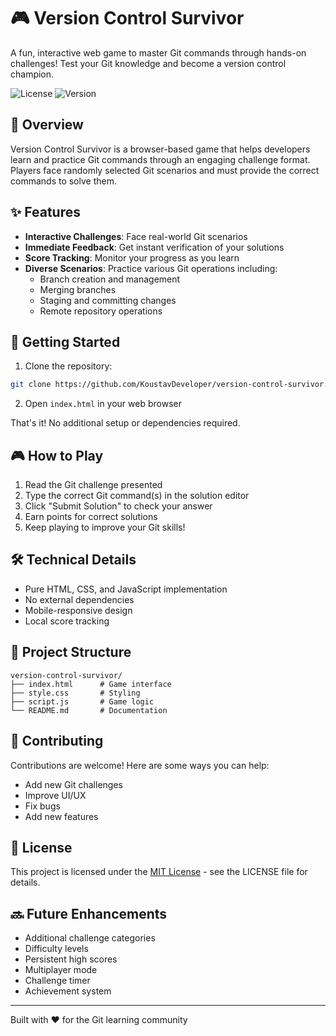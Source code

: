 # 🎮 Version Control Survivor

A fun, interactive web game to master Git commands through hands-on challenges! Test your Git knowledge and become a version control champion.

![License](https://img.shields.io/badge/license-MIT-blue.svg)
![Version](https://img.shields.io/badge/version-1.0.0-green.svg)

## 🎯 Overview

Version Control Survivor is a browser-based game that helps developers learn and practice Git commands through an engaging challenge format. Players face randomly selected Git scenarios and must provide the correct commands to solve them.

## ✨ Features

- **Interactive Challenges**: Face real-world Git scenarios
- **Immediate Feedback**: Get instant verification of your solutions
- **Score Tracking**: Monitor your progress as you learn
- **Diverse Scenarios**: Practice various Git operations including:
  - Branch creation and management
  - Merging branches
  - Staging and committing changes
  - Remote repository operations

## 🚀 Getting Started

1. Clone the repository:
```bash
git clone https://github.com/KoustavDeveloper/version-control-survivor.git
```

2. Open `index.html` in your web browser

That's it! No additional setup or dependencies required.

## 🎮 How to Play

1. Read the Git challenge presented
2. Type the correct Git command(s) in the solution editor
3. Click "Submit Solution" to check your answer
4. Earn points for correct solutions
5. Keep playing to improve your Git skills!

## 🛠️ Technical Details

- Pure HTML, CSS, and JavaScript implementation
- No external dependencies
- Mobile-responsive design
- Local score tracking

## 📁 Project Structure

```
version-control-survivor/
├── index.html      # Game interface
├── style.css       # Styling
├── script.js       # Game logic
└── README.md       # Documentation
```

## 🤝 Contributing

Contributions are welcome! Here are some ways you can help:

- Add new Git challenges
- Improve UI/UX
- Fix bugs
- Add new features

## 📝 License

This project is licensed under the [MIT License](LICENSE) - see the LICENSE file for details.

## 🔜 Future Enhancements

- Additional challenge categories
- Difficulty levels
- Persistent high scores
- Multiplayer mode
- Challenge timer
- Achievement system

---

Built with ❤️ for the Git learning community